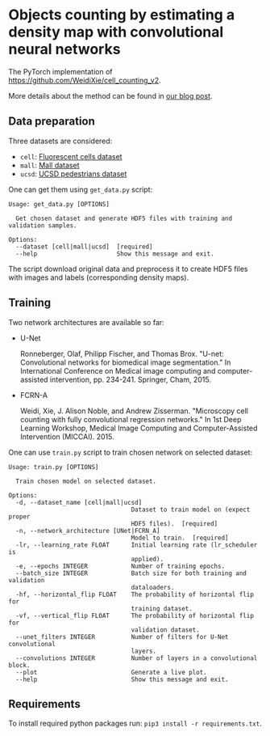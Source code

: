# Objects counting by estimating a density map with convolutional neural networks

The PyTorch implementation of https://github.com/WeidiXie/cell_counting_v2.

More details about the method can be found in [our blog post](https://neurosys.com/blog/).

## Data preparation

Three datasets are considered:

* `cell`: [Fluorescent cells dataset](http://www.robots.ox.ac.uk/~vgg/research/counting/index_org.html)
* `mall`: [Mall dataset](http://personal.ie.cuhk.edu.hk/~ccloy/downloads_mall_dataset.html)
* `ucsd`: [UCSD pedestrians dataset](http://www.svcl.ucsd.edu/projects/peoplecnt/)

One can get them using `get_data.py` script:

```
Usage: get_data.py [OPTIONS]

  Get chosen dataset and generate HDF5 files with training and validation samples.

Options:
  --dataset [cell|mall|ucsd]  [required]
  --help                      Show this message and exit.
```

The script download original data and preprocess it to create HDF5 files with images and labels (corresponding density maps).

## Training

Two network architectures are available so far:

* U-Net

    Ronneberger, Olaf, Philipp Fischer, and Thomas Brox. "U-net: Convolutional networks for biomedical image segmentation." In International Conference on Medical image computing and computer-assisted intervention, pp. 234-241. Springer, Cham, 2015.

* FCRN-A

    Weidi, Xie, J. Alison Noble, and Andrew Zisserman. "Microscopy cell counting with fully convolutional regression networks." In 1st Deep Learning Workshop, Medical Image Computing and Computer-Assisted Intervention (MICCAI). 2015.

One can use `train.py` script to train chosen network on selected dataset:

```
Usage: train.py [OPTIONS]

  Train chosen model on selected dataset.

Options:
  -d, --dataset_name [cell|mall|ucsd]
                                  Dataset to train model on (expect proper
                                  HDF5 files).  [required]
  -n, --network_architecture [UNet|FCRN_A]
                                  Model to train.  [required]
  -lr, --learning_rate FLOAT      Initial learning rate (lr_scheduler is
                                  applied).
  -e, --epochs INTEGER            Number of training epochs.
  --batch_size INTEGER            Batch size for both training and validation
                                  dataloaders.
  -hf, --horizontal_flip FLOAT    The probability of horizontal flip for
                                  training dataset.
  -vf, --vertical_flip FLOAT      The probability of horizontal flip for
                                  validation dataset.
  --unet_filters INTEGER          Number of filters for U-Net convolutional
                                  layers.
  --convolutions INTEGER          Number of layers in a convolutional block.
  --plot                          Generate a live plot.
  --help                          Show this message and exit.
```

## Requirements

To install required python packages run: `pip3 install -r requirements.txt`.